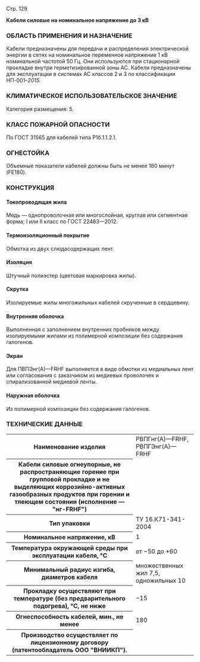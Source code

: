 Стр. 129

**Кабели силовые на номинальное напряжение до 3 кВ**

### ОБЛАСТЬ ПРИМЕНЕНИЯ И НАЗНА́ЧЕНИЕ  
Кабели предназначены для передачи и распределения электрической энергии в сетях на номинальное переменное напряжение 1 кВ номинальной частотой 50 Гц. Они используются при стационарной прокладке внутри герметизированной зоны АС. Кабели предназначены для эксплуатации в системах АС классов 2 и 3 по классификации НП-001–<em>2015.</em>

### КЛИМАТИЧЕСКОЕ ИСПОЛЬЗОВАТЕЛЬСКОЕ ЗНАЧЕНИЕ  
Категория размещения: 5.

### КЛАСС ПОЖАРНОЙ ОПАСНОСТИ  
По ГОСТ 31565 для кабелей типа P1б.1.1.2.1.

### ОГНЕСТОЙКА  
Объемные показатели кабелей должны быть не менее 180 минут (FE180).

### **КОНСТРУКЦИЯ**
#### Токопроводящая жила  
Медь — однопроволочная или многослойная, круглая или сегментная форма; I или II класс по ГОСТ 22483—2012.

#### Термоизоляционный покрытие  
Обмотка из двух слюдасодержащих лент.

#### Изоляция  
Штучный полиэстер (цветовая маркировка жилы).

#### Скрутка  
Изолируемые жилы многожильных кабелей скрученные в сердцевину.

#### Внутренняя оболочка  
Выполненная с заполнением внутренних пробников между изолируемыми жилами из полимерной композиции без содержания галогенов.

#### Экран  
Для ПВПЭнг(А)—FRHF выполняется в виде обмотки из медиальных лент или согласования с заказчиком из медиевых проволочек и спирализованной медиевой ленты.

#### Наружная оболочка  
Из полимерной композиции без содержания галогенов.

### **ТЕХНИЧЕСКИЕ ДАННЫЕ**
<table>
<tr><th>Наименование изделия</th><td>PВПГнг(А)—FRHF, PВПГЭнг(А)—FRHF</td></tr>
<tr><th>Кабели силовые огнеупорные, не распространяющие горение при групповой прокладке и не выделяющих коррозийно-активных газообразных продуктов при горении и тлеющем состоянии (исполнение — "нг-FRHF")</th></td></tr>
<tr><th>Тип упаковки</th><td>ТУ 16.К71-341-2004</td></tr>
<tr><th>Номинальное напряжение, кВ</th><td>1</td></tr>
<tr><th>Температура окружающей среды при эксплуатации кабеля, °C</th><td>от −50 до +60</td></tr>
<tr><th>Минимальный радиус изгиба, диаметров кабеля</th><td>множественных жил 7,5, одножильных 10</td></tr>
<tr><th>Прокладку осуществляют при температуре (без предварительного подогрева), °C, не ниже</th><td>−15</td></tr>
<tr><th>Огнеспособность кабелей, мин., не менее</th><td>180</td></tr>
<tr><th>Производство осуществляет по лицензионному договору (патентообладатель ООО "ВНИИКП").</th></td></tr>